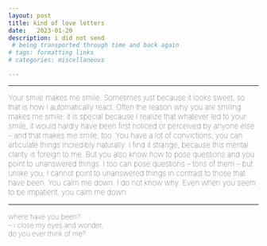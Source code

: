 ```yaml
---
layout: post
title: kind of love letters
date:   2023-01-20
description: i did not send
 # being transported through time and back again
# tags: formatting links
# categories: miscellaneous

---
```


<hr>

<span style="font-size:15px;font-weight:lighter">
Your smile makes me smile. Sometimes just because it looks sweet, so that is how I automatically react. Often the reason why you are smiling makes me smile: it is special because I realize that whatever led to your smile, it would hardly have been first noticed or perceived by anyone else – and that makes me smile, too.

<span style="font-size:15px;font-weight:lighter">
You have a lot of convictions; you can articulate things incredibly naturally. I find it strange, because this mental clarity is foreign to me. But you also know how to pose questions and you point to unanswered things. I too can pose questions – tons of them – but unlike you, I cannot point to unanswered things in contrast to those that have been.

<span style="font-size:15px;font-weight:lighter">
You calm me down. I do not know why. Even when you seem to be impatient, you calm me down.

<br>
<hr>

<span style="font-size:14px;font-weight:lighter">
​where have you been?
<br> – ​i close my eyes and wonder,
<br> ​do you ever think of me?